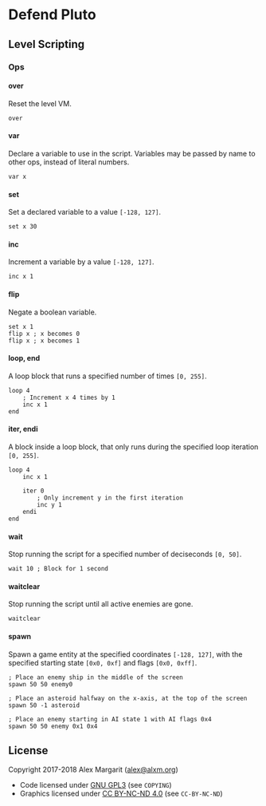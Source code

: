 # Defend Pluto

## Level Scripting

### Ops

#### over

Reset the level VM.

    over

#### var

Declare a variable to use in the script. Variables may be passed by name to other ops, instead of literal numbers.

    var x

#### set

Set a declared variable to a value `[-128, 127]`.

    set x 30

#### inc

Increment a variable by a value `[-128, 127]`.

    inc x 1

#### flip

Negate a boolean variable.

    set x 1
    flip x ; x becomes 0
    flip x ; x becomes 1

#### loop, end

A loop block that runs a specified number of times `[0, 255]`.

    loop 4
        ; Increment x 4 times by 1
        inc x 1
    end

#### iter, endi

A block inside a loop block, that only runs during the specified loop iteration `[0, 255]`.

    loop 4
        inc x 1

        iter 0
            ; Only increment y in the first iteration
            inc y 1
        endi
    end

#### wait

Stop running the script for a specified number of deciseconds `[0, 50]`.

    wait 10 ; Block for 1 second

#### waitclear

Stop running the script until all active enemies are gone.

    waitclear

#### spawn

Spawn a game entity at the specified coordinates `[-128, 127]`, with the specified starting state `[0x0, 0xf]` and flags `[0x0, 0xff]`.

    ; Place an enemy ship in the middle of the screen
    spawn 50 50 enemy0

    ; Place an asteroid halfway on the x-axis, at the top of the screen
    spawn 50 -1 asteroid

    ; Place an enemy starting in AI state 1 with AI flags 0x4
    spawn 50 50 enemy 0x1 0x4

## License

Copyright 2017-2018 Alex Margarit (alex@alxm.org)

* Code licensed under [GNU GPL3](https://www.gnu.org/licenses/gpl.html) (see `COPYING`)
* Graphics licensed under [CC BY-NC-ND 4.0](https://creativecommons.org/licenses/by-nc-nd/4.0/) (see `CC-BY-NC-ND`)
